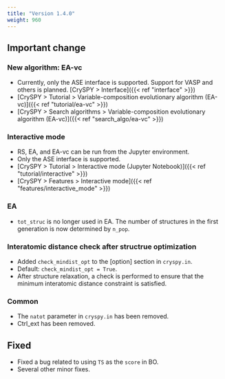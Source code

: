 ```yaml
---
title: "Version 1.4.0"
weight: 960
---
```

## Important change
### New algorithm: EA-vc
- Currently, only the ASE interface is supported. Support for VASP and others is planned. [CrySPY > Interface]({{< ref "interface" >}})
- [CrySPY > Tutorial > Variable-composition evolutionary algorithm (EA-vc)]({{< ref "tutorial/ea-vc" >}})
- [CrySPY > Search algorithms > Variable-composition evolutionary algorithm (EA-vc)]({{< ref "search_algo/ea-vc" >}})

### Interactive mode
- RS, EA, and EA-vc can be run from the Jupyter environment.
- Only the ASE interface is supported.
- [CrySPY > Tutorial > Interactive mode (Jupyter Notebook)]({{< ref "tutorial/interactive" >}})
- [CrySPY > Features > Interactive mode]({{< ref "features/interactive_mode" >}})

### EA
- `tot_struc` is no longer used in EA. The number of structures in the first generation is now determined by `n_pop`.

### Interatomic distance check after structrue optimization
- Added `check_mindist_opt` to the [option] section in `cryspy.in`.
- Default: `check_mindist_opt = True`.
- After structure relaxation, a check is performed to ensure that the minimum interatomic distance constraint is satisfied.

### Common
- The `natot` parameter in `cryspy.in` has been removed.
- Ctrl_ext has been removed.


## Fixed
- Fixed a bug related to using `TS` as the `score` in BO.
- Several other minor fixes.